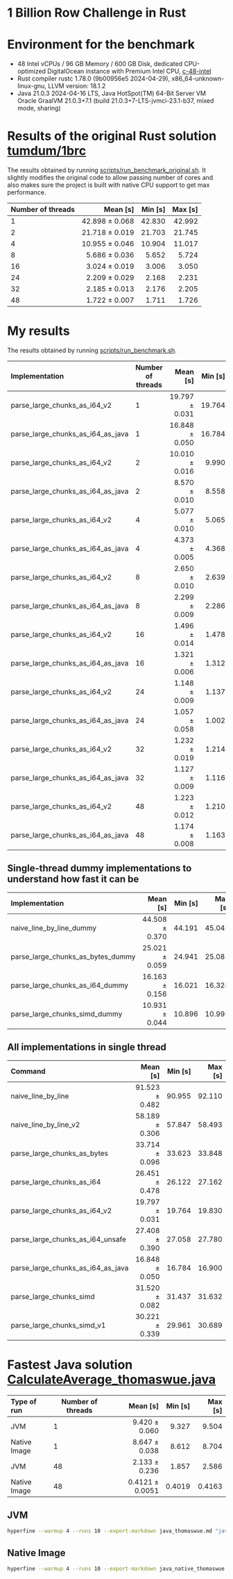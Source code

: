 1 Billion Row Challenge in Rust
==========

# Environment for the benchmark

- 48 Intel vCPUs / 96 GB Memory / 600 GB Disk, dedicated CPU-optimized DigitalOcean instance with Premium Intel
  CPU, [c-48-intel](https://docs.digitalocean.com/products/droplets/details/pricing/)
- Rust compiler rustc 1.78.0 (9b00956e5 2024-04-29), x86_64-unknown-linux-gnu, LLVM version: 18.1.2
- Java 21.0.3 2024-04-16 LTS, Java HotSpot(TM) 64-Bit Server VM Oracle GraalVM 21.0.3+7.1 (build
  21.0.3+7-LTS-jvmci-23.1-b37, mixed mode, sharing)

# Results of the original Rust solution [tumdum/1brc](https://github.com/tumdum/1brc)

The results obtained by running [scripts/run_benchmark_original.sh](scripts/run_benchmark_original.sh). It slightly
modifies the original code to allow passing number of cores and also makes sure the project is built with native CPU
support to get max performance.

| Number of threads |       Mean [s] | Min [s] | Max [s] |
|:------------------|---------------:|--------:|--------:|
| 1                 | 42.898 ± 0.068 |  42.830 |  42.992 |
| 2                 | 21.718 ± 0.019 |  21.703 |  21.745 |
| 4                 | 10.955 ± 0.046 |  10.904 |  11.017 |
| 8                 |  5.686 ± 0.036 |   5.652 |   5.724 |
| 16                |  3.024 ± 0.019 |   3.006 |   3.050 |
| 24                |  2.209 ± 0.029 |   2.168 |   2.231 |
| 32                |  2.185 ± 0.013 |   2.176 |   2.205 |
| 48                |  1.722 ± 0.007 |   1.711 |   1.726 |

# My results

The results obtained by running [scripts/run_benchmark.sh](scripts/run_benchmark.sh).

| Implementation                    | Number of threads |       Mean [s] | Min [s] | Max [s] |
|:----------------------------------|-------------------|---------------:|--------:|--------:|
| parse_large_chunks_as_i64_v2      | 1                 | 19.797 ± 0.031 |  19.764 |  19.830 |
| parse_large_chunks_as_i64_as_java | 1                 | 16.848 ± 0.050 |  16.784 |  16.900 |
| parse_large_chunks_as_i64_v2      | 2                 | 10.010 ± 0.016 |   9.990 |  10.030 |
| parse_large_chunks_as_i64_as_java | 2                 |  8.570 ± 0.010 |   8.558 |   8.579 |
| parse_large_chunks_as_i64_v2      | 4                 |  5.077 ± 0.010 |   5.065 |   5.090 |
| parse_large_chunks_as_i64_as_java | 4                 |  4.373 ± 0.005 |   4.368 |   4.380 |
| parse_large_chunks_as_i64_v2      | 8                 |  2.650 ± 0.010 |   2.639 |   2.661 |
| parse_large_chunks_as_i64_as_java | 8                 |  2.299 ± 0.009 |   2.286 |   2.306 |
| parse_large_chunks_as_i64_v2      | 16                |  1.496 ± 0.014 |   1.478 |   1.507 |
| parse_large_chunks_as_i64_as_java | 16                |  1.321 ± 0.006 |   1.312 |   1.326 |
| parse_large_chunks_as_i64_v2      | 24                |  1.148 ± 0.009 |   1.137 |   1.156 |
| parse_large_chunks_as_i64_as_java | 24                |  1.057 ± 0.058 |   1.002 |   1.138 |
| parse_large_chunks_as_i64_v2      | 32                |  1.232 ± 0.019 |   1.214 |   1.259 |
| parse_large_chunks_as_i64_as_java | 32                |  1.127 ± 0.009 |   1.116 |   1.138 |
| parse_large_chunks_as_i64_v2      | 48                |  1.223 ± 0.012 |   1.210 |   1.238 |
| parse_large_chunks_as_i64_as_java | 48                |  1.174 ± 0.008 |   1.163 |   1.180 |

## Single-thread dummy implementations to understand how fast it can be

| Implementation                    |       Mean [s] | Min [s] | Max [s] |
|:----------------------------------|---------------:|--------:|--------:|
| naive_line_by_line_dummy          | 44.508 ± 0.370 |  44.191 |  45.042 |
| parse_large_chunks_as_bytes_dummy | 25.021 ± 0.059 |  24.941 |  25.081 |
| parse_large_chunks_as_i64_dummy   | 16.163 ± 0.156 |  16.021 |  16.328 |
| parse_large_chunks_simd_dummy     | 10.931 ± 0.044 |  10.896 |  10.995 |

## All implementations in single thread

| Command                           |       Mean [s] | Min [s] | Max [s] |    Relative |
|:----------------------------------|---------------:|--------:|--------:|------------:|
| naive_line_by_line                | 91.523 ± 0.482 |  90.955 |  92.110 | 5.43 ± 0.03 |
| naive_line_by_line_v2             | 58.189 ± 0.306 |  57.847 |  58.493 | 3.45 ± 0.02 |
| parse_large_chunks_as_bytes       | 33.714 ± 0.096 |  33.623 |  33.848 | 2.00 ± 0.01 |
| parse_large_chunks_as_i64         | 26.451 ± 0.478 |  26.122 |  27.162 | 1.57 ± 0.03 |
| parse_large_chunks_as_i64_v2      | 19.797 ± 0.031 |  19.764 |  19.830 | 1.18 ± 0.00 |
| parse_large_chunks_as_i64_unsafe  | 27.408 ± 0.390 |  27.058 |  27.780 | 1.63 ± 0.02 |
| parse_large_chunks_as_i64_as_java | 16.848 ± 0.050 |  16.784 |  16.900 |        1.00 |
| parse_large_chunks_simd           | 31.520 ± 0.082 |  31.437 |  31.632 | 1.87 ± 0.01 |
| parse_large_chunks_simd_v1        | 30.221 ± 0.339 |  29.961 |  30.689 | 1.79 ± 0.02 |

# Fastest Java solution [CalculateAverage_thomaswue.java](https://github.com/gunnarmorling/1brc/blob/main/src/main/java/dev/morling/onebrc/CalculateAverage_thomaswue.java)

| Type of run  | Number of threads |        Mean [s] | Min [s] | Max [s] |
|:-------------|-------------------|----------------:|--------:|--------:|
| JVM          | 1                 |   9.420 ± 0.060 |   9.327 |   9.504 |
| Native Image | 1                 |   8.647 ± 0.038 |   8.612 |   8.704 |
| JVM          | 48                |   2.133 ± 0.236 |   1.857 |   2.586 |
| Native Image | 48                | 0.4121 ± 0.0051 |  0.4019 |  0.4163 |

## JVM

```bash
hyperfine --warmup 4 --runs 10 --export-markdown java_thomaswue.md "java --enable-preview --class-path /root/code/github/gunnarmorling/1brc/target/average-1.0.0-SNAPSHOT.jar dev.morling.onebrc.CalculateAverage_thomaswue"
```

## Native Image

```bash
hyperfine --warmup 4 --runs 10 --export-markdown java_native_thomaswue.md /root/code/github/gunnarmorling/1brc/target/CalculateAverage_thomaswue_image
```